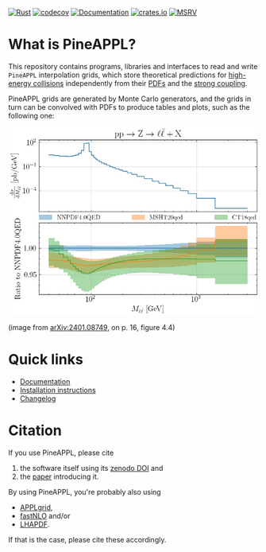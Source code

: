 [![Rust](https://github.com/NNPDF/pineappl/workflows/Rust/badge.svg)](https://github.com/NNPDF/pineappl/actions?query=workflow%3ARust)
[![codecov](https://codecov.io/gh/NNPDF/pineappl/branch/master/graph/badge.svg)](https://codecov.io/gh/NNPDF/pineappl)
[![Documentation](https://docs.rs/pineappl/badge.svg)](https://docs.rs/pineappl)
[![crates.io](https://img.shields.io/crates/v/pineappl.svg)](https://crates.io/crates/pineappl)
[![MSRV](https://img.shields.io/badge/Rust-1.70+-lightgray.svg)](docs/installation.md)

# What is PineAPPL?

This repository contains programs, libraries and interfaces to read and write
`PineAPPL` interpolation grids, which store theoretical predictions for
[high-energy collisions] independently from their [PDFs] and the [strong
coupling].

PineAPPL grids are generated by Monte Carlo generators, and the grids in turn
can be convolved with PDFs to produce tables and plots, such as the following
one:

![plot](docs/NNPDF_DY_14TEV_40_PHENO.jpeg)

(image from [arXiv:2401.08749], on p. 16, figure 4.4)

[high-energy collisions]: https://en.wikipedia.org/wiki/Particle_physics
[PDFs]: https://en.wikipedia.org/wiki/Parton_(particle_physics)#Parton_distribution_functions
[strong coupling]: https://en.wikipedia.org/wiki/Coupling_constant#QCD_and_asymptotic_freedom
[arXiv:2401.08749]: https://arxiv.org/abs/2401.08749

# Quick links

- [Documentation](docs/README.md)
- [Installation instructions](docs/installation.md)
- [Changelog](CHANGELOG.md)

# Citation

If you use PineAPPL, please cite

1. the software itself using its [zenodo DOI] and
2. the [paper] introducing it.

By using PineAPPL, you're probably also using

- [APPLgrid],
- [fastNLO] and/or
- [LHAPDF].

If that is the case, please cite these accordingly.

[APPLgrid]: https://applgrid.hepforge.org
[fastNLO]: https://fastnlo.hepforge.org
[LHAPDF]: https://lhapdf.hepforge.org
[zenodo DOI]: https://zenodo.org/badge/latestdoi/248306479
[paper]: https://inspirehep.net/literature/1814432
